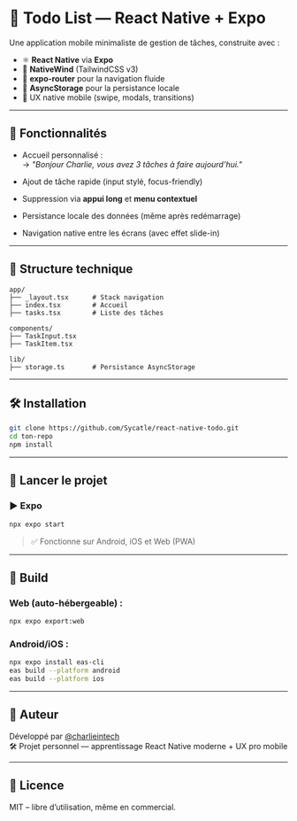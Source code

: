# 📝 Todo List — React Native + Expo

Une application mobile minimaliste de gestion de tâches, construite avec :

- ⚛️ **React Native** via **Expo**
- 💨 **NativeWind** (TailwindCSS v3)
- 🧭 **expo-router** pour la navigation fluide
- 💾 **AsyncStorage** pour la persistance locale
- 🎯 UX native mobile (swipe, modals, transitions)

---

## 🚀 Fonctionnalités

- Accueil personnalisé :  
  → *"Bonjour Charlie, vous avez 3 tâches à faire aujourd’hui."*

- Ajout de tâche rapide (input stylé, focus-friendly)

- Suppression via **appui long** et **menu contextuel**

- Persistance locale des données (même après redémarrage)

- Navigation native entre les écrans (avec effet slide-in)

---

## 🧱 Structure technique

```
app/
├── _layout.tsx      # Stack navigation
├── index.tsx        # Accueil
├── tasks.tsx        # Liste des tâches

components/
├── TaskInput.tsx
├── TaskItem.tsx

lib/
├── storage.ts       # Persistance AsyncStorage
```

---

## 🛠 Installation

```bash
git clone https://github.com/Sycatle/react-native-todo.git
cd ton-repo
npm install
```

---

## 📱 Lancer le projet

### ▶️ Expo

```bash
npx expo start
```

> ✅ Fonctionne sur Android, iOS et Web (PWA)

---

## 🧪 Build

### Web (auto-hébergeable) :

```bash
npx expo export:web
```

### Android/iOS :

```bash
npx expo install eas-cli
eas build --platform android
eas build --platform ios
```

---

## 🧠 Auteur

Développé par [@charlieintech](https://instagram.com/charlieintech)  
🛠 Projet personnel — apprentissage React Native moderne + UX pro mobile

---

## 📄 Licence

MIT – libre d’utilisation, même en commercial.

